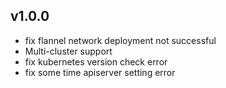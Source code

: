 ## v1.0.0
- fix flannel network deployment not successful
- Multi-cluster support
- fix kubernetes version check error
- fix some time apiserver setting error